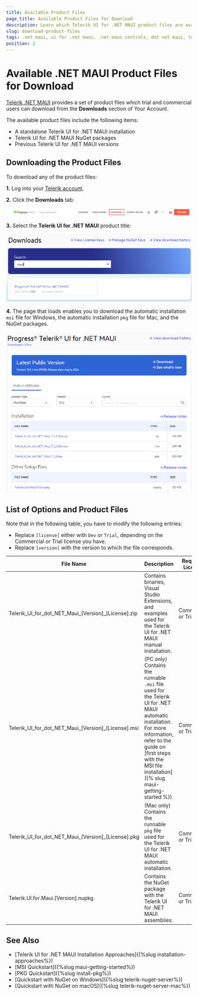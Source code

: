 ```yaml
---
title: Available Product Files
page_title: Available Product Files for Download
description: Learn which Telerik UI for .NET MAUI product files are available and how to download the assemblies, examples, and more.
slug: download-product-files
tags: .net maui, ui for .net maui, .net maui controls, dot net maui, telerik .net maui
position: 2
---
```


# Available .NET MAUI Product Files for Download

[Telerik .NET MAUI](https://www.telerik.com/maui-ui) provides a set of product files which trial and commercial users can download from the **Downloads** section of Your Account.

The available product files include the following items:

* A standalone Telerik UI for .NET MAUI installation
* Telerik UI for .NET MAUI NuGet packages
* Previous Telerik UI for .NET MAUI versions

## Downloading the Product Files

To download any of the product files:

**1.** Log into your [Telerik account](https://www.telerik.com/account/).

**2.** Click the __Downloads__ tab:

 ![.NET MAUI Downloads tab in Your Account](images/download_product_files_1.png)

**3.** Select the __Telerik UI for .NET MAUI__ product title:

 ![Telerik .NET MAUI product title within the Download section of Your Account](images/download_product_files_2.png)

**4.** The page that loads enables you to download the automatic installation `msi` file for Windows, the automatic installation `pkg` file for Mac, and the NuGet packages.

 ![Available Telerik UI for .NET MAUI product files on the Downloads page](images/download_product_files_3.png)

## List of Options and Product Files

Note that in the following table, you have to modify the following entries:

* Replace `[license]` either with `Dev` or `Trial`, depending on the Commercial or Trial license you have.
* Replace `[version]` with the version to which the file corresponds.

|  File Name | Description   | Required License |
| --- | --- | --- |
| Telerik_UI_for_dot_NET_Maui_[Version]_[License].zip | Contains binaries, Visual Studio Extensions, and examples used for the Telerik UI for .NET MAUI manual installation. | Commercial or Trial  |
| Telerik_UI_for_dot_NET_Maui_[Version]_[License].msi | (PC only) Contains the runnable `.msi` file used for the Telerik UI for .NET MAUI automatic installation. For more information, refer to the guide on [first steps with the MSI file installation]({% slug maui-getting-started %}). | Commercial or Trial |
| Telerik_UI_for_dot_NET_Maui_[Version]_[License].pkg | (Mac only) Contains the runnable `pkg` file used for the Telerik UI for .NET MAUI automatic installation. | Commercial or Trial |
| Telerik.UI.for.Maui.[Version].nupkg | Contains the NuGet package with the Telerik UI for .NET MAUI assemblies. | Commercial or Trial |

## See Also

* [Telerik UI for .NET MAUI Installation Approaches]({%slug installation-approaches%})
* [MSI Quickstart]({%slug maui-getting-started%})
* [PKG Quickstart]({%slug install-pkg%})
* [Quickstart with NuGet on Windows]({%slug telerik-nuget-server%})
* [Quickstart with NuGet on macOS]({%slug telerik-nuget-server-mac%})
